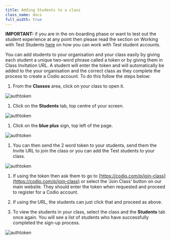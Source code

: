 ```yaml
---
title: Adding Students to a class
class_name: docs
full_width: true
---
```


**IMPORTANT:** if you are in the on-boarding phase or want to test out the student experience at any point then please read the section on Working with Test Students [here](/docs/teacher/create/) on how you can work with Test student accounts. 

You can add students to your organisation and your class easily by giving each student a unique two-word phrase called a token or by giving them in Class Invitation URL.  A student will enter the token and will automatically be added to the your organisation and the correct class as they complete the process to create a Codio account.  To do this follow the steps below: 

1. From the **Classes** area, click on your class to open it. 
<img alt="authtoken" src="/img/docs/manage_classes/year_10_class.png" class="simple"/>

1. Click on the **Students** tab, top centre of your screen.
<img alt="authtoken" src="/img/docs/manage_classes/students_tab.png" class="simple"/>

1. Click on the **blue plus** sign, top left of the page.
<img alt="authtoken" src="/img/docs/manage_classes/blue_plus.png" class="simple"/>

1. You can then send the 2 word token to your students, send them the Invite URL to join the class or you can add the Test students to your class.
<img alt="authtoken" src="/img/docs/manage_classes/addstudents.png" class="simple"/>

1. If using the token then ask them to go to [https://codio.com/p/join-class](https://codio.com/p/join-class) or select the 'Join Class' button on our main website. They should enter the token when requested and proceed to register for a Codio account. 

1. If using the URL, the students can just click that and proceed as above.

1. To view the students in your class, select the class and the **Students** tab once again. You will see a list of students who have successfully completed the sign-up process. 
<img alt="authtoken" src="/img/docs/manage_classes/adding_students_invite/student_list.png" class="simple"/>

